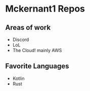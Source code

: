 # Mckernant1 Repos

## Areas of work
- Discord 
- LoL 
- The Cloud! mainly AWS

## Favorite Languages
- Kotlin
- Rust
